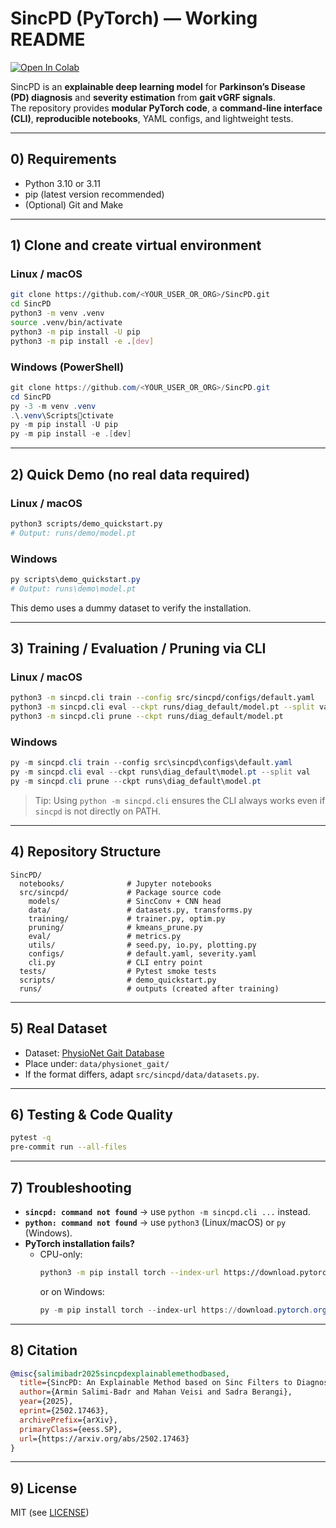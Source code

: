 # SincPD (PyTorch) — **Working README**

[![Open In Colab](https://colab.research.google.com/assets/colab-badge.svg)](https://colab.research.google.com/drive/1V6HkhIrxScbJlf4KdTDLV_V4evYaQ8UN?usp=sharing)

SincPD is an **explainable deep learning model** for **Parkinson’s Disease (PD) diagnosis** and **severity estimation** from **gait vGRF signals**.  
The repository provides **modular PyTorch code**, a **command-line interface (CLI)**, **reproducible notebooks**, YAML configs, and lightweight tests.

---

## 0) Requirements
- Python 3.10 or 3.11  
- pip (latest version recommended)  
- (Optional) Git and Make  

---

## 1) Clone and create virtual environment

### Linux / macOS
```bash
git clone https://github.com/<YOUR_USER_OR_ORG>/SincPD.git
cd SincPD
python3 -m venv .venv
source .venv/bin/activate
python3 -m pip install -U pip
python3 -m pip install -e .[dev]
```

### Windows (PowerShell)
```powershell
git clone https://github.com/<YOUR_USER_OR_ORG>/SincPD.git
cd SincPD
py -3 -m venv .venv
.\.venv\Scriptsctivate
py -m pip install -U pip
py -m pip install -e .[dev]
```

---

## 2) Quick Demo (no real data required)

### Linux / macOS
```bash
python3 scripts/demo_quickstart.py
# Output: runs/demo/model.pt
```

### Windows
```powershell
py scripts\demo_quickstart.py
# Output: runs\demo\model.pt
```

This demo uses a dummy dataset to verify the installation.

---

## 3) Training / Evaluation / Pruning via CLI

### Linux / macOS
```bash
python3 -m sincpd.cli train --config src/sincpd/configs/default.yaml
python3 -m sincpd.cli eval --ckpt runs/diag_default/model.pt --split val
python3 -m sincpd.cli prune --ckpt runs/diag_default/model.pt
```

### Windows
```powershell
py -m sincpd.cli train --config src\sincpd\configs\default.yaml
py -m sincpd.cli eval --ckpt runs\diag_default\model.pt --split val
py -m sincpd.cli prune --ckpt runs\diag_default\model.pt
```

> Tip: Using `python -m sincpd.cli` ensures the CLI always works even if `sincpd` is not directly on PATH.

---

## 4) Repository Structure
```
SincPD/
  notebooks/              # Jupyter notebooks
  src/sincpd/             # Package source code
    models/               # SincConv + CNN head
    data/                 # datasets.py, transforms.py
    training/             # trainer.py, optim.py
    pruning/              # kmeans_prune.py
    eval/                 # metrics.py
    utils/                # seed.py, io.py, plotting.py
    configs/              # default.yaml, severity.yaml
    cli.py                # CLI entry point
  tests/                  # Pytest smoke tests
  scripts/                # demo_quickstart.py
  runs/                   # outputs (created after training)
```

---

## 5) Real Dataset
- Dataset: [PhysioNet Gait Database](https://physionet.org/content/gaitpdb/1.0.0/)  
- Place under: `data/physionet_gait/`  
- If the format differs, adapt `src/sincpd/data/datasets.py`.  

---

## 6) Testing & Code Quality
```bash
pytest -q
pre-commit run --all-files
```

---

## 7) Troubleshooting
- **`sincpd: command not found`** → use `python -m sincpd.cli ...` instead.  
- **`python: command not found`** → use `python3` (Linux/macOS) or `py` (Windows).  
- **PyTorch installation fails?**
  - CPU-only:
    ```bash
    python3 -m pip install torch --index-url https://download.pytorch.org/whl/cpu
    ```
    or on Windows:
    ```powershell
    py -m pip install torch --index-url https://download.pytorch.org/whl/cpu
    ```

---

## 8) Citation
```bibtex
@misc{salimibadr2025sincpdexplainablemethodbased,
  title={SincPD: An Explainable Method based on Sinc Filters to Diagnose Parkinson's Disease Severity by Gait Cycle Analysis},
  author={Armin Salimi-Badr and Mahan Veisi and Sadra Berangi},
  year={2025},
  eprint={2502.17463},
  archivePrefix={arXiv},
  primaryClass={eess.SP},
  url={https://arxiv.org/abs/2502.17463}
}
```

---

## 9) License
MIT (see [LICENSE](./LICENSE))
